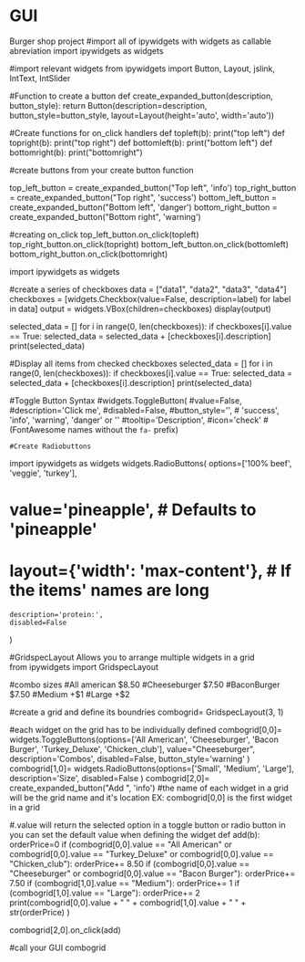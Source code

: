 # GUI
Burger shop project
#import all of ipywidgets with widgets as callable abreviation
import ipywidgets as widgets

#import relevant widgets
from ipywidgets import Button, Layout, jslink, IntText, IntSlider

#Function to create a button
def create_expanded_button(description, button_style):
    return Button(description=description, button_style=button_style, layout=Layout(height='auto', width='auto'))

#Create functions for on_click handlers
def topleft(b):
    print("top left")
def topright(b):
    print("top right")
def bottomleft(b):
    print("bottom left")
def bottomright(b):
    print("bottomright")

#create buttons from your create button function

top_left_button = create_expanded_button("Top left", 'info')
top_right_button = create_expanded_button("Top right", 'success')
bottom_left_button = create_expanded_button("Bottom left", 'danger')
bottom_right_button = create_expanded_button("Bottom right", 'warning')

#creating on_click
top_left_button.on_click(topleft)
top_right_button.on_click(topright)
bottom_left_button.on_click(bottomleft)
bottom_right_button.on_click(bottomright)




import ipywidgets as widgets

#create a series of checkboxes
data = ["data1", "data2", "data3", "data4"]
checkboxes = [widgets.Checkbox(value=False, description=label) for label in data]
output = widgets.VBox(children=checkboxes)
display(output)

selected_data = []
for i in range(0, len(checkboxes)):
    if checkboxes[i].value == True:
        selected_data = selected_data + [checkboxes[i].description]
print(selected_data)



#Display all items from checked checkboxes
selected_data = []
for i in range(0, len(checkboxes)):
    if checkboxes[i].value == True:
        selected_data = selected_data + [checkboxes[i].description]
print(selected_data)




#Toggle Button Syntax
#widgets.ToggleButton(
    #value=False,
    #description='Click me',
    #disabled=False,
    #button_style='', # 'success', 'info', 'warning', 'danger' or ''
    #tooltip='Description',
    #icon='check' # (FontAwesome names without the `fa-` prefix)
    
    
    #Create Radiobuttons
import ipywidgets as widgets
widgets.RadioButtons(
    options=['100% beef', 'veggie', 'turkey'],
#    value='pineapple', # Defaults to 'pineapple'
#    layout={'width': 'max-content'}, # If the items' names are long
    description='protein:',
    disabled=False
)



#GridspecLayout Allows you to arrange multiple widgets in a grid        
from ipywidgets import GridspecLayout


#combo sizes
#All american $8.50
#Cheeseburger $7.50
#BaconBurger $7.50
#Medium +$1
#Large +$2

#create a grid and define its boundries 
combogrid= GridspecLayout(3, 1)

#each widget on the grid has to be individually defined
combogrid[0,0]= widgets.ToggleButtons(options=['All American', 'Cheeseburger', 'Bacon Burger', 'Turkey_Deluxe', 'Chicken_club'], value="Cheeseburger", description='Combos', disabled=False, button_style='warning' )
combogrid[1,0]= widgets.RadioButtons(options=['Small', 'Medium', 'Large'], description='Size', disabled=False )
combogrid[2,0]= create_expanded_button("Add ", 'info')
#the name of each widget in a grid will be the grid name and it's location EX: combogrid[0,0] is the first widget in a grid



#.value will return the selected option in a toggle button or radio button in you can set the default value when defining the widget
def add(b): 
        orderPrice=0
        if (combogrid[0,0].value == "All American" or combogrid[0,0].value == "Turkey_Deluxe" or combogrid[0,0].value == "Chicken_club"):
            orderPrice+= 8.50
        if (combogrid[0,0].value == "Cheeseburger" or combogrid[0,0].value == "Bacon Burger"):
            orderPrice+= 7.50
        if (combogrid[1,0].value == "Medium"):
            orderPrice+= 1
        if (combogrid[1,0].value == "Large"):
            orderPrice+= 2
        print(combogrid[0,0].value + " " + combogrid[1,0].value + " " + str(orderPrice) )
        

combogrid[2,0].on_click(add)

#call your GUI
combogrid
